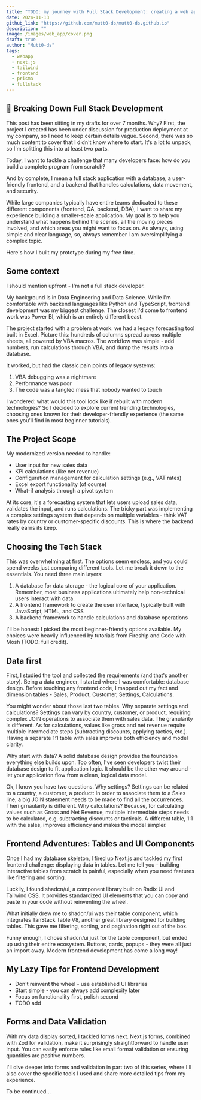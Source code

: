 ```yaml
---
title: "TODO: my journey with Full Stack Development: creating a web app from scractches"
date: 2024-11-13
github_link: "https://github.com/mutt0-ds/mutt0-ds.github.io"
description: ""
image: /images/web_app/cover.png
draft: true
author: "Mutt0-ds"
tags:
  - webapp
  - next.js
  - tailwind
  - frontend
  - prisma
  - fullstack
---
```


## 🧠 Breaking Down Full Stack Development

This post has been sitting in my drafts for over 7 months. Why?
First, the project I created has been under discussion for production deployment at my company, so I need to keep certain details vague. Second, there was so much content to cover that I didn't know where to start. It's a lot to unpack, so I'm splitting this into at least two parts.

Today, I want to tackle a challenge that many developers face:
how do you build a complete program from scratch?

And by complete, I mean a full stack application with a database, a user-friendly frontend, and a backend that handles calculations, data movement, and security.

While large companies typically have entire teams dedicated to these different components (frontend, QA, backend, DBA), I want to share my experience building a smaller-scale application. My goal is to help you understand what happens behind the scenes, all the moving pieces involved, and which areas you might want to focus on. As always, using simple and clear language, so, always remember I am oversimplifying a complex topic.

Here's how I built my prototype during my free time.

## Some context

I should mention upfront - I'm not a full stack developer.

My background is in Data Engineering and Data Science. While I'm comfortable with backend languages like Python and TypeScript, frontend development was my biggest challenge. The closest I'd come to frontend work was Power BI, which is an entirely different beast.

The project started with a problem at work: we had a legacy forecasting tool built in Excel. Picture this: hundreds of columns spread across multiple sheets, all powered by VBA macros. The workflow was simple - add numbers, run calculations through VBA, and dump the results into a database.

It worked, but had the classic pain points of legacy systems:

1. VBA debugging was a nightmare
2. Performance was poor
3. The code was a tangled mess that nobody wanted to touch

I wondered: what would this tool look like if rebuilt with modern technologies? So I decided to explore current trending technologies, choosing ones known for their developer-friendly experience (the same ones you'll find in most beginner tutorials).

## The Project Scope

My modernized version needed to handle:

- User input for new sales data
- KPI calculations (like net revenue)
- Configuration management for calculation settings (e.g., VAT rates)
- Excel export functionality (of course)
- What-if analysis through a pivot system

At its core, it's a forecasting system that lets users upload sales data, validates the input, and runs calculations. The tricky part was implementing a complex settings system that depends on multiple variables - think VAT rates by country or customer-specific discounts. This is where the backend really earns its keep.

## Choosing the Tech Stack

This was overwhelming at first. The options seem endless, and you could spend weeks just comparing different tools. Let me break it down to the essentials. You need three main layers:

1. A database for data storage - the logical core of your application. Remember, most business applications ultimately help non-technical users interact with data.
2. A frontend framework to create the user interface, typically built with JavaScript, HTML, and CSS
3. A backend framework to handle calculations and database operations

I'll be honest: I picked the most beginner-friendly options available. My choices were heavily influenced by tutorials from Fireship and Code with Mosh (TODO: full credit).

## Data first

First, I studied the tool and collected the requirements (and that's another story).
Being a data engineer, I started where I was comfortable: database design. Before touching any frontend code, I mapped out my fact and dimension tables - Sales, Product, Customer, Settings, Calculations.

You might wonder about those last two tables. Why separate settings and calculations? Settings can vary by country, customer, or product, requiring complex JOIN operations to associate them with sales data. The granularity is different. As for calculations, values like gross and net revenue require multiple intermediate steps (subtracting discounts, applying tactics, etc.). Having a separate 1:1 table with sales improves both efficiency and model clarity.

Why start with data? A solid database design provides the foundation everything else builds upon. Too often, I've seen developers twist their database design to fit application logic. It should be the other way around - let your application flow from a clean, logical data model.

Ok, I know you have two questions.
Why settings? Settings can be related to a country, a customer, a product: In order to associate them to a Sales line, a big JOIN statement needs to be made to find all the occurrences. Theri grnaularity is different.
Why calculations? Because, for calculating values such as Gross and Net Revenue, multiple intermediate steps needs to be calculated, e.g. subtracting discounts or tacticals. A different table, 1:1 with the sales, improves efficiency and makes the model simpler.

## Frontend Adventures: Tables and UI Components

Once I had my database skeleton, I fired up Next.js and tackled my first frontend challenge: displaying data in tables. Let me tell you - building interactive tables from scratch is painful, especially when you need features like filtering and sorting.

Luckily, I found shadcn/ui, a component library built on Radix UI and Tailwind CSS. It provides standardized UI elements that you can copy and paste in your code without reinventing the wheel.

What initially drew me to shadcn/ui was their table component, which integrates TanStack Table V8, another great library designed for building tables. This gave me filtering, sorting, and pagination right out of the box.

Funny enough, I chose shadcn/ui just for the table component, but ended up using their entire ecosystem. Buttons, cards, popups - they were all just an import away. Modern frontend development has come a long way!

## My Lazy Tips for Frontend Development

- Don't reinvent the wheel - use established UI libraries
- Start simple - you can always add complexity later
- Focus on functionality first, polish second
- TODO add

## Forms and Data Validation

With my data display sorted, I tackled forms next. Next.js forms, combined with Zod for validation, make it surprisingly straightforward to handle user input. You can easily enforce rules like email format validation or ensuring quantities are positive numbers.

I'll dive deeper into forms and validation in part two of this series, where I'll also cover the specific tools I used and share more detailed tips from my experience.

To be continued...
